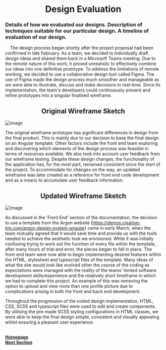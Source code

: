 <h1 align="center">Design Evaluation</h1>

### Details of how we evaluated our designs. Description of techniques suitable for our particular design. A timeline of evaluation of our design.

<p>&nbsp;&nbsp;&nbsp;&nbsp;The design process began shortly after the project proposal had been confirmed in late February. As a team, we decided to individually draft design ideas and shared them back in a Microsoft Teams meeting. Due to the remote nature of this work, it proved unrealistic to effectively combine our ideas into one definitive prototype. To address the limitations of remote working, we decided to use a collaborative design tool called Figma. The use of Figma made the design process much smoother and manageable as we were able to illustrate, discuss and make decisions in real-time. Since its implementation, the team's developers could continuously present and refine prototypes into a singular finalised wireframe.</p>

<h2 align="center">Original Wireframe Sketch</h2>

  ![image](https://user-images.githubusercontent.com/74371711/117008417-9bb74e00-ace2-11eb-91e3-0fdea60f757d.png)

The original wireframe prototype has significant differences in design from the final product. This is mainly due to our decision to base the final design on an Angular template. Other factors include the front end team exploring and discovering which elements of the design process was feasible in terms of resources available. We also took into account user feedback from our wireframe testing. Despite these design changes, the functionality of the application has, for the most part, remained consistent since the start of the project. To accommodate for changes on the way, an updated wireframe was later created as a reference for front end code development and as a means to accumulate user feedback information.

<h2 align="center">Updated Wireframe Sketch</h2>

![image](https://user-images.githubusercontent.com/74371711/117008729-ee910580-ace2-11eb-8355-0b66f0026af6.png)

As discussed in the 'Front End' section of the documentation, the decision to use a template from the Argon website (https://demos.creative-tim.com/argon-design-system-angular) came in early March, when the team mutually agreed that it would save time and provide us with the tools needed to achieve the aesthetic look we envisioned. While it was initially confusing trying to work out the function of every file within the template, after many hours of trial and error, the pieces began to fall in place. The front end team were now able to begin implementing desired features within the HTML, stylesheet and typescript files of the template. Many ideas of what the site would look like evolved other the course of the coding as expectations were managed with the reality of the teams' limited software development skills/experience and the relatively short timeframe in which we had to complete this project. An example of this was removing the option to upload and view more than one profile picture due to complications arising in both the front and back end development.

Throughout the progression of the coded design implementation, HTML, CSS, SCSS and typescript files were used to edit and create components. By utilising the pre-made SCSS styling configurations in HTML classes, we were able to keep the final design simple, consistent and visually appealing whilst ensuring a pleasant user experience.

<br>
<a href="https://github.com/JaiRanchod/Desk-10-Software-Engineering-Group-Project/tree/release">
<b>Homepage</b></a>
<br>
<a href="https://github.com/JaiRanchod/Desk-10-Software-Engineering-Group-Project/blob/main/Documentation%20Notes/Background%20Literature.md">
<b>Next Section</b></a>
